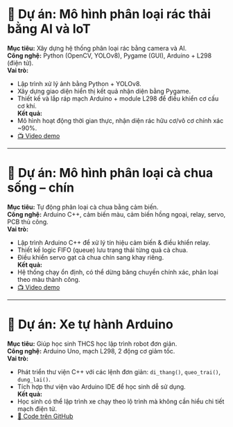# 🚀 Dự án: Mô hình phân loại rác thải bằng AI và IoT  

**Mục tiêu:** Xây dựng hệ thống phân loại rác bằng camera và AI.  
**Công nghệ:** Python (OpenCV, YOLOv8), Pygame (GUI), Arduino + L298 (điện tử).  
**Vai trò:**  
- Lập trình xử lý ảnh bằng Python + YOLOv8.  
- Xây dựng giao diện hiển thị kết quả nhận diện bằng Pygame.  
- Thiết kế và lắp ráp mạch Arduino + module L298 để điều khiển cơ cấu cơ khí.  
**Kết quả:**  
- Mô hình hoạt động thời gian thực, nhận diện rác hữu cơ/vô cơ chính xác ~90%.  
- [📺 Video demo](https://youtu.be/xxxx)  

---

# 🍅 Dự án: Mô hình phân loại cà chua sống – chín  

**Mục tiêu:** Tự động phân loại cà chua bằng cảm biến.  
**Công nghệ:** Arduino C++, cảm biến màu, cảm biến hồng ngoại, relay, servo, PCB thủ công.  
**Vai trò:**  
- Lập trình Arduino C++ để xử lý tín hiệu cảm biến & điều khiển relay.  
- Thiết kế logic FIFO (queue) lưu trạng thái từng quả cà chua.  
- Điều khiển servo gạt cà chua chín sang khay riêng.  
**Kết quả:**  
- Hệ thống chạy ổn định, có thể dừng băng chuyền chính xác, phân loại theo màu thành công.  
- [📺 Video demo](https://drive.google.com/xxxx)  

---

# 🚗 Dự án: Xe tự hành Arduino  

**Mục tiêu:** Giúp học sinh THCS học lập trình robot đơn giản.  
**Công nghệ:** Arduino Uno, mạch L298, 2 động cơ giảm tốc.  
**Vai trò:**  
- Phát triển thư viện C++ với các lệnh đơn giản: `di_thang()`, `queo_trai()`, `dung_lai()`.  
- Tích hợp thư viện vào Arduino IDE để học sinh dễ sử dụng.  
**Kết quả:**  
- Học sinh có thể lập trình xe chạy theo lộ trình mà không cần hiểu chi tiết mạch điện tử.  
- [📂 Code trên GitHub](https://github.com/ban/xe-tu-hanh)  
